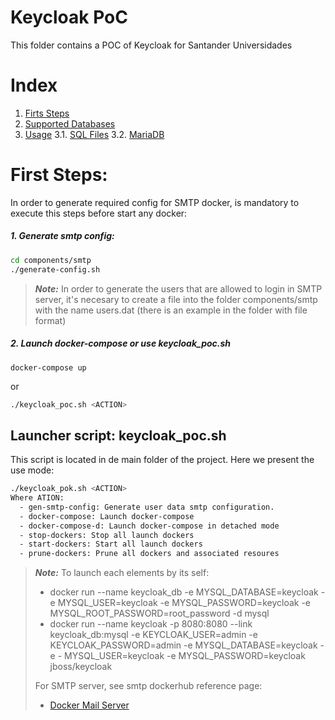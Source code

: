 # Keycloak PoC
This folder contains a POC of Keycloak for Santander Universidades

# Index

1. [Firts Steps](#first-steps)
2. [Supported Databases](#supported-databases)
3. [Usage](#usage)
3.1. [SQL Files](#sql-files)
3.2. [MariaDB](#mariadb)


# First Steps:
In order to generate required config for SMTP docker, is mandatory to execute this steps before start any docker:

##### 1. Generate smtp config:
```bash
cd components/smtp
./generate-config.sh
```
> ***Note:*** 
> In order to generate the users that are allowed to login in SMTP server, it's necesary to create a file into the folder components/smtp with the name users.dat (there is an example in the folder with file format)

##### 2. Launch docker-compose or use keycloak_poc.sh
```docker
docker-compose up
````
or
```bash
./keycloak_poc.sh <ACTION>
```

## Launcher script: keycloak_poc.sh
This script is located in de main folder of the project. Here we present the use mode:

```bash
./keycloak_pok.sh <ACTION>
Where ATION:
  - gen-smtp-config: Generate user data smtp configuration.
  - docker-compose: Launch docker-compose
  - docker-compose-d: Launch docker-compose in detached mode
  - stop-dockers: Stop all launch dockers
  - start-dockers: Start all launch dockers
  - prune-dockers: Prune all dockers and associated resoures
```

> ***Note:***
To launch each elements by its self:
> - docker run --name keycloak_db -e MYSQL_DATABASE=keycloak -e MYSQL_USER=keycloak -e MYSQL_PASSWORD=keycloak -e MYSQL_ROOT_PASSWORD=root_password -d mysql
> - docker run --name keycloak -p 8080:8080 --link keycloak_db:mysql -e KEYCLOAK_USER=admin -e KEYCLOAK_PASSWORD=admin -e MYSQL_DATABASE=keycloak -e - MYSQL_USER=keycloak -e MYSQL_PASSWORD=keycloak jboss/keycloak
>
> For SMTP server, see smtp dockerhub reference page:
> - [Docker Mail Server](https://hub.docker.com/r/tvial/docker-mailserver/)

